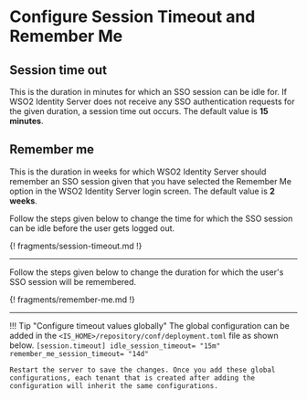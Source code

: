 # Configure Session Timeout and Remember Me

## Session time out

This is the duration in minutes for which an SSO session can be idle for. If WSO2 Identity Server does not receive any SSO authentication requests for the given duration, a session time out occurs. The default value is **15 minutes**.

## Remember me

This is the duration in weeks for which WSO2 Identity Server should remember an SSO session given that you have selected the Remember Me option in the WSO2 Identity Server login screen. The default value is **2 weeks**.


Follow the steps given below to change the time for which the SSO session can be idle before the user gets logged out. 


{! fragments/session-timeout.md !}

---

Follow the steps given below to change the duration for which the user's SSO session will be remembered. 

{! fragments/remember-me.md !}

---

!!! Tip "Configure timeout values globally" 
    The global configuration can be added in the
    `<IS_HOME>/repository/conf/deployment.toml` file as shown below.
    ```
    [session.timeout]
    idle_session_timeout= "15m"
    remember_me_session_timeout= "14d"
    ```

    Restart the server to save the changes. Once you add these global configurations, each tenant that is created after adding the configuration will inherit the same configurations.


